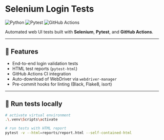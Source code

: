 # Selenium Login Tests

![Python](https://img.shields.io/badge/python-3.12-blue)
![Pytest](https://img.shields.io/badge/tested%20with-pytest-brightgreen)
![GitHub Actions](https://github.com/fanoctism/selenium-login-tests/actions/workflows/pytest.yml/badge.svg)

Automated web UI tests built with **Selenium**, **Pytest**, and **GitHub Actions**.

---

## 🚀 Features

- End-to-end login validation tests  
- HTML test reports (`pytest-html`)  
- GitHub Actions CI integration  
- Auto-download of WebDriver via `webdriver-manager`  
- Pre-commit hooks for linting (Black, Flake8, isort)  

---

## 🧪 Run tests locally

```bash
# activate virtual environment
.\.venv\Scripts\activate

# run tests with HTML report
pytest -v --html=reports/report.html --self-contained-html
